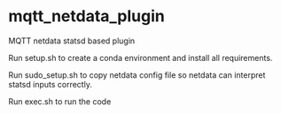 # mqtt_netdata_plugin
MQTT netdata statsd based plugin

Run setup.sh to create a conda environment and install all requirements.

Run sudo_setup.sh to copy netdata config file so netdata can interpret statsd inputs correctly.

Run exec.sh to run the code
